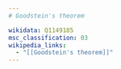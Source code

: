 ```yaml
---
# Goodstein's theorem

wikidata: Q1149185
msc_classification: 03
wikipedia_links:
  - "[[Goodstein's theorem]]"
---
```

